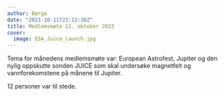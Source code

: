 ```yaml
---
author: Børge
date: "2023-10-11T23:22:30Z"
title: Medlemsmøte 11. oktober 2023
cover:
  image: ESA_Juice_launch.jpg
---
```


Tema for månedens medlemsmøte var: European Astrofest, Jupiter og den nylig oppskutte sonden JUICE som skal undersøke magnetfelt og vannforekomstene på månene til Jupiter.

12 personer var til stede.
